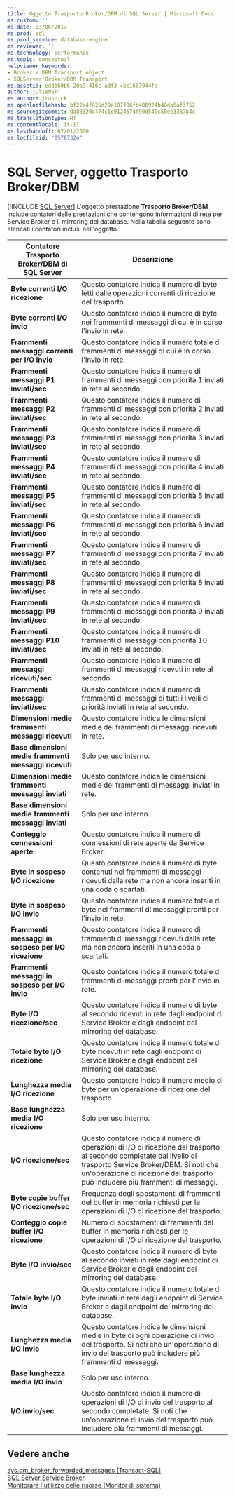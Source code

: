 ```yaml
---
title: Oggetto Trasporto Broker/DBM di SQL Server | Microsoft Docs
ms.custom: ''
ms.date: 03/06/2017
ms.prod: sql
ms.prod_service: database-engine
ms.reviewer: ''
ms.technology: performance
ms.topic: conceptual
helpviewer_keywords:
- Broker / DBM Transport object
- SQLServer:Broker/DBM Transport
ms.assetid: eddb60b6-20a9-416c-adf3-4bc1687944fa
author: julieMSFT
ms.author: jrasnick
ms.openlocfilehash: bf22e4f825d29a107f86fb486924b40da5af3752
ms.sourcegitcommit: da88320c474c1c9124574f90d549c50ee3387b4c
ms.translationtype: HT
ms.contentlocale: it-IT
ms.lasthandoff: 07/01/2020
ms.locfileid: "85787324"
---
```

# <a name="sql-server-broker---dbm-transport-object"></a>SQL Server, oggetto Trasporto Broker/DBM
 [!INCLUDE [SQL Server](../../includes/applies-to-version/sqlserver.md)]
  L'oggetto prestazione **Trasporto Broker/DBM** include contatori delle prestazioni che contengono informazioni di rete per Service Broker e il mirroring del database. Nella tabella seguente sono elencati i contatori inclusi nell'oggetto.  
  
|Contatore Trasporto Broker/DBM di SQL Server|Descrizione|  
|------------------------------------------------|-----------------|  
|**Byte correnti I/O ricezione**|Questo contatore indica il numero di byte letti dalle operazioni correnti di ricezione del trasporto.|  
|**Byte correnti I/O invio**|Questo contatore indica il numero di byte nei frammenti di messaggi di cui è in corso l'invio in rete.|  
|**Frammenti messaggi correnti per I/O invio**|Questo contatore indica il numero totale di frammenti di messaggi di cui è in corso l'invio in rete.|  
|**Frammenti messaggi P1 inviati/sec**|Questo contatore indica il numero di frammenti di messaggi con priorità 1 inviati in rete al secondo.|  
|**Frammenti messaggi P2 inviati/sec**|Questo contatore indica il numero di frammenti di messaggi con priorità 2 inviati in rete al secondo.|  
|**Frammenti messaggi P3 inviati/sec**|Questo contatore indica il numero di frammenti di messaggi con priorità 3 inviati in rete al secondo.|  
|**Frammenti messaggi P4 inviati/sec**|Questo contatore indica il numero di frammenti di messaggi con priorità 4 inviati in rete al secondo.|  
|**Frammenti messaggi P5 inviati/sec**|Questo contatore indica il numero di frammenti di messaggi con priorità 5 inviati in rete al secondo.|  
|**Frammenti messaggi P6 inviati/sec**|Questo contatore indica il numero di frammenti di messaggi con priorità 6 inviati in rete al secondo.|  
|**Frammenti messaggi P7 inviati/sec**|Questo contatore indica il numero di frammenti di messaggi con priorità 7 inviati in rete al secondo.|  
|**Frammenti messaggi P8 inviati/sec**|Questo contatore indica il numero di frammenti di messaggi con priorità 8 inviati in rete al secondo.|  
|**Frammenti messaggi P9 inviati/sec**|Questo contatore indica il numero di frammenti di messaggi con priorità 9 inviati in rete al secondo.|  
|**Frammenti messaggi P10 inviati/sec**|Questo contatore indica il numero di frammenti di messaggi con priorità 10 inviati in rete al secondo.|  
|**Frammenti messaggi ricevuti/sec**|Questo contatore indica il numero di frammenti di messaggi ricevuti in rete al secondo.|   
|**Frammenti messaggi inviati/sec**|Questo contatore indica il numero di frammenti di messaggi di tutti i livelli di priorità inviati in rete al secondo.|  
|**Dimensioni medie frammenti messaggi ricevuti**|Questo contatore indica le dimensioni medie dei frammenti di messaggi ricevuti in rete.|  
|**Base dimensioni medie frammenti messaggi ricevuti**|Solo per uso interno.| 
|**Dimensioni medie frammenti messaggi inviati**|Questo contatore indica le dimensioni medie dei frammenti di messaggi inviati in rete.|  
|**Base dimensioni medie frammenti messaggi inviati**|Solo per uso interno.|
|**Conteggio connessioni aperte**|Questo contatore indica il numero di connessioni di rete aperte da Service Broker.|  
|**Byte in sospeso I/O ricezione**|Questo contatore indica il numero di byte contenuti nei frammenti di messaggi ricevuti dalla rete ma non ancora inseriti in una coda o scartati.|  
|**Byte in sospeso I/O invio**|Questo contatore indica il numero totale di byte nei frammenti di messaggi pronti per l'invio in rete.|  
|**Frammenti messaggi in sospeso per I/O ricezione**|Questo contatore indica il numero di frammenti di messaggi ricevuti dalla rete ma non ancora inseriti in una coda o scartati.|  
|**Frammenti messaggi in sospeso per I/O invio**|Questo contatore indica il numero totale di frammenti di messaggi pronti per l'invio in rete.|  
|**Byte I/O ricezione/sec**|Questo contatore indica il numero di byte al secondo ricevuti in rete dagli endpoint di Service Broker e dagli endpoint del mirroring del database.|  
|**Totale byte I/O ricezione**|Questo contatore indica il numero totale di byte ricevuti in rete dagli endpoint di Service Broker e dagli endpoint del mirroring del database.|  
|**Lunghezza media I/O ricezione**|Questo contatore indica il numero medio di byte per un'operazione di ricezione del trasporto.|  
|**Base lunghezza media I/O ricezione**|Solo per uso interno.|
|**I/O ricezione/sec**|Questo contatore indica il numero di operazioni di I/O di ricezione del trasporto al secondo completate dal livello di trasporto Service Broker/DBM. Si noti che un'operazione di ricezione del trasporto può includere più frammenti di messaggi.|  
|**Byte copie buffer I/O ricezione/sec**|Frequenza degli spostamenti di frammenti del buffer in memoria richiesti per le operazioni di I/O di ricezione del trasporto.|
|**Conteggio copie buffer I/O ricezione**|Numero di spostamenti di frammenti del buffer in memoria richiesti per le operazioni di I/O di ricezione del trasporto.| 
|**Byte I/O invio/sec**|Questo contatore indica il numero di byte al secondo inviati in rete dagli endpoint di Service Broker e dagli endpoint del mirroring del database.|   
|**Totale byte I/O invio**|Questo contatore indica il numero totale di byte inviati in rete dagli endpoint di Service Broker e dagli endpoint del mirroring del database.| 
|**Lunghezza media I/O invio**|Questo contatore indica le dimensioni medie in byte di ogni operazione di invio del trasporto. Si noti che un'operazione di invio del trasporto può includere più frammenti di messaggi.|  
|**Base lunghezza media I/O invio**|Solo per uso interno.|
|**I/O invio/sec**|Questo contatore indica il numero di operazioni di I/O di invio del trasporto al secondo completate. Si noti che un'operazione di invio del trasporto può includere più frammenti di messaggi.|  
  
## <a name="see-also"></a>Vedere anche  
 [sys.dm_broker_forwarded_messages &#40;Transact-SQL&#41;](../../relational-databases/system-dynamic-management-views/sys-dm-broker-forwarded-messages-transact-sql.md)   
 [SQL Server Service Broker](../../database-engine/configure-windows/sql-server-service-broker.md)   
 [Monitorare l'utilizzo delle risorse &#40;Monitor di sistema&#41;](../../relational-databases/performance-monitor/monitor-resource-usage-system-monitor.md)  
  
  
